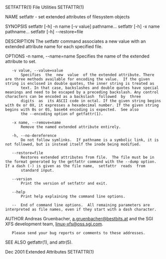 SETFATTR(1)                                                                                     File Utilities                                                                                    SETFATTR(1)



NAME
       setfattr - set extended attributes of filesystem objects

SYNOPSIS
       setfattr [-h] -n name [-v value] pathname...
       setfattr [-h] -x name pathname...
       setfattr [-h] --restore=file

DESCRIPTION
       The setfattr command associates a new value with an extended attribute name for each specified file.

OPTIONS
       -n name, --name=name
           Specifies the name of the extended attribute to set.

       -v value, --value=value
           Specifies  the  new  value  of the extended attribute. There are three methods available for encoding the value.  If the given string is enclosed in double quotes, the inner string is treated as
           text. In that case, backslashes and double quotes have special meanings and need to be escaped by a preceding backslash. Any control characters can be encoded as a backslash  followed  by  three
           digits  as  its ASCII code in octal. If the given string begins with 0x or 0X, it expresses a hexadecimal number. If the given string begins with 0s or 0S, base64 encoding is expected.  See also
           the --encoding option of getfattr(1).

       -x name, --remove=name
           Remove the named extended attribute entirely.

       -h, --no-dereference
           Do not follow symlinks.  If pathname is a symbolic link, it is not followed, but is instead itself the inode being modified.

       --restore=file
           Restores extended attributes from file.  The file must be in the format generated by the getfattr command with the --dump option.  If a dash (-) is given as the file name,  setfattr  reads  from
           standard input.

       --version
           Print the version of setfattr and exit.

       --help
           Print help explaining the command line options.

       --  End of command line options.  All remaining parameters are interpreted as file names, even if they start with a dash character.

AUTHOR
       Andreas Gruenbacher, <a.gruenbacher@bestbits.at> and the SGI XFS development team, <linux-xfs@oss.sgi.com>.

       Please send your bug reports or comments to these addresses.

SEE ALSO
       getfattr(1), and attr(5).



Dec 2001                                                                                     Extended Attributes                                                                                  SETFATTR(1)
